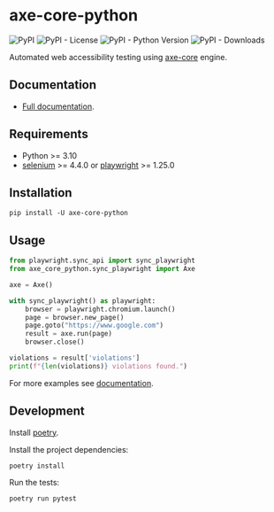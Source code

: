 # axe-core-python

![PyPI](https://img.shields.io/pypi/v/axe-core-python) 
![PyPI - License](https://img.shields.io/pypi/l/axe-core-python) 
![PyPI - Python Version](https://img.shields.io/pypi/pyversions/axe-core-python)
![PyPI - Downloads](https://img.shields.io/pypi/dm/axe-core-python) 


Automated web accessibility testing using [axe-core](https://github.com/dequelabs/axe-core) engine.

## Documentation

- [Full documentation](https://ruslan-rv-ua.github.io/axe-core-python/).

## Requirements

- Python >= 3.10
- [selenium](https://www.selenium.dev) >= 4.4.0 
or [playwright](https://github.com/microsoft/playwright-python) >= 1.25.0

## Installation

```console
pip install -U axe-core-python
```

## Usage

```python
from playwright.sync_api import sync_playwright
from axe_core_python.sync_playwright import Axe

axe = Axe()

with sync_playwright() as playwright:
    browser = playwright.chromium.launch()
    page = browser.new_page()
    page.goto("https://www.google.com")
    result = axe.run(page)
    browser.close()

violations = result['violations']
print(f"{len(violations)} violations found.")
```

For more examples see [documentation](https://ruslan-rv-ua.github.io/axe-core-python/).

## Development

Install [poetry](https://python-poetry.org/).

Install the project dependencies:

```
poetry install
```

Run the tests:

```
poetry run pytest
```